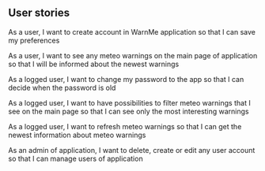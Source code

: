## User stories

As a user, I want to create account in WarnMe application so that I can save my preferences

As a user, I want to see any meteo warnings on the main page of application so that I will be informed about the newest warnings

As a logged user, I want to change my password to the app so that I can decide when the password is old

As a logged user, I want to have possibilities to filter meteo warnings that I see on the main page so that I can see only the most interesting warnings 

As a logged user, I want to refresh meteo warnings so that I can get the newest information about meteo warnings  

As an admin of application, I want to delete, create or edit any user account so that I can manage users of application

